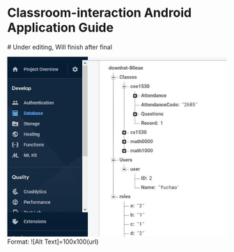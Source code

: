 <h1>Classroom-interaction Android Application Guide</h1>
#                 Under editing, Will finish after final

![GitHub Logo](/images/database.JPG)
Format: ![Alt Text]=100x100(url)
